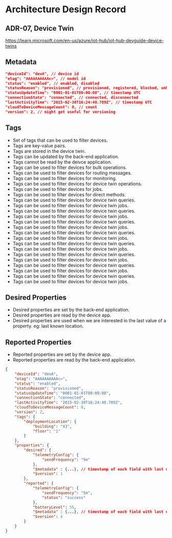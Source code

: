 # Architecture Design Record
## ADR-07, Device Twin

https://learn.microsoft.com/en-us/azure/iot-hub/iot-hub-devguide-device-twins

## Metadata

```json
"deviceId": "devA", // device id
"etag": "AAAAAAAAAAc=", // model id
"status": "enabled", // enabled, disabled
"statusReason": "provisioned", // provisioned, registered, blocked, unblocked
"statusUpdateTime": "0001-01-01T00:00:00", // timestamp UTC
"connectionState": "connected", // connected, disconnected
"lastActivityTime": "2015-02-30T16:24:48.789Z", // timestamp UTC
"cloudToDeviceMessageCount": 0, // count
"version": 2, // might get useful for versioning
```

## Tags

- Set of tags that can be used to filter devices.
- Tags are key-value pairs.
- Tags are stored in the device twin.
- Tags can be updated by the back-end application.
- Tags cannot be read by the deivce application.
- Tags can be used to filter devices for bulk operations.
- Tags can be used to filter devices for routing messages.
- Tags can be used to filter devices for monitoring.
- Tags can be used to filter devices for device twin operations.
- Tags can be used to filter devices for jobs.
- Tags can be used to filter devices for direct methods.
- Tags can be used to filter devices for device twin queries.
- Tags can be used to filter devices for device twin jobs.
- Tags can be used to filter devices for device twin queries.
- Tags can be used to filter devices for device twin jobs.
- Tags can be used to filter devices for device twin queries.
- Tags can be used to filter devices for device twin jobs.
- Tags can be used to filter devices for device twin queries.
- Tags can be used to filter devices for device twin jobs.
- Tags can be used to filter devices for device twin queries.
- Tags can be used to filter devices for device twin jobs.
- Tags can be used to filter devices for device twin queries.
- Tags can be used to filter devices for device twin jobs.
- Tags can be used to filter devices for device twin queries.
- Tags can be used to filter devices for device twin jobs.
- Tags can be used to filter devices for device twin queries.
- Tags can be used to filter devices for device twin jobs.


## Desired Properties

- Desired properties are set by the back-end application.
- Desired properties are read by the device app.
- Desired properties are used when we are interested in the last value of a property. eg: last known location.

## Reported Properties

- Reported properties are set by the device app.
- Reported properties are read by the back-end application.

```json
{
    "deviceId": "devA",
    "etag": "AAAAAAAAAAc=",
    "status": "enabled",
    "statusReason": "provisioned",
    "statusUpdateTime": "0001-01-01T00:00:00",
    "connectionState": "connected",
    "lastActivityTime": "2015-02-30T16:24:48.789Z",
    "cloudToDeviceMessageCount": 0,
    "version": 2,
    "tags": {
        "deploymentLocation": {
            "building": "43",
            "floor": "1"
        }
    },
    "properties": {
        "desired": {
            "telemetryConfig": {
                "sendFrequency": "5m"
            },
            "$metadata" : {...}, // timestamp of each field with last update
            "$version": 1
        },
        "reported": {
            "telemetryConfig": {
                "sendFrequency": "5m",
                "status": "success"
            },
            "batteryLevel": 55,
            "$metadata" : {...}, // timestamp of each field with last update
            "$version": 4
        }
    }
}
```